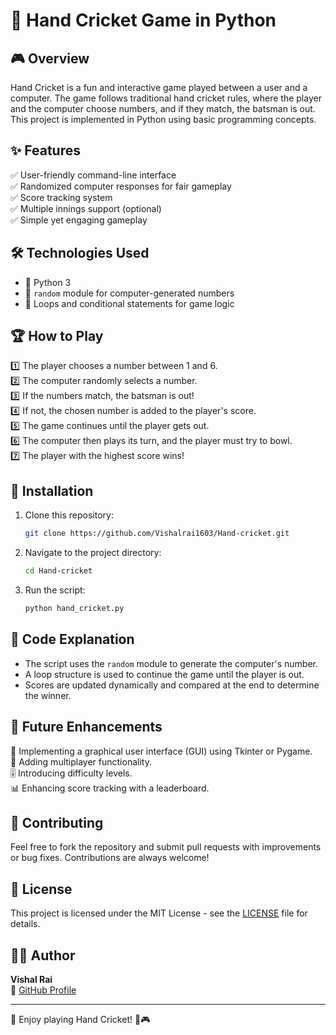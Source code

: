 # 🏏 Hand Cricket Game in Python

## 🎮 Overview
Hand Cricket is a fun and interactive game played between a user and a computer. The game follows traditional hand cricket rules, where the player and the computer choose numbers, and if they match, the batsman is out. This project is implemented in Python using basic programming concepts.

## ✨ Features
✅ User-friendly command-line interface  
✅ Randomized computer responses for fair gameplay  
✅ Score tracking system  
✅ Multiple innings support (optional)  
✅ Simple yet engaging gameplay  

## 🛠 Technologies Used
- 🐍 Python 3
- 🎲 `random` module for computer-generated numbers
- 🔄 Loops and conditional statements for game logic

## 🏆 How to Play
1️⃣ The player chooses a number between 1 and 6.  
2️⃣ The computer randomly selects a number.  
3️⃣ If the numbers match, the batsman is out!  
4️⃣ If not, the chosen number is added to the player's score.  
5️⃣ The game continues until the player gets out.  
6️⃣ The computer then plays its turn, and the player must try to bowl.  
7️⃣ The player with the highest score wins!  

## 🚀 Installation
1. Clone this repository:
   ```bash
   git clone https://github.com/Vishalrai1603/Hand-cricket.git
   ```
2. Navigate to the project directory:
   ```bash
   cd Hand-cricket
   ```
3. Run the script:
   ```bash
   python hand_cricket.py
   ```

## 📜 Code Explanation
- The script uses the `random` module to generate the computer's number.
- A loop structure is used to continue the game until the player is out.
- Scores are updated dynamically and compared at the end to determine the winner.

## 🔮 Future Enhancements
🚀 Implementing a graphical user interface (GUI) using Tkinter or Pygame.  
👥 Adding multiplayer functionality.  
🎚 Introducing difficulty levels.  
📊 Enhancing score tracking with a leaderboard.  

## 🤝 Contributing
Feel free to fork the repository and submit pull requests with improvements or bug fixes. Contributions are always welcome!  

## 📜 License
This project is licensed under the MIT License - see the [LICENSE](LICENSE) file for details.

## 👨‍💻 Author
**Vishal Rai**  
🔗 [GitHub Profile](https://github.com/Vishalrai1603)  

---
🎉 Enjoy playing Hand Cricket! 🏏🎮

